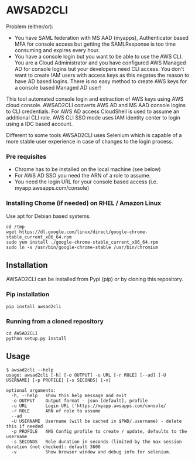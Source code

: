 # AWSAD2CLI
Problem (either/or):
- You have SAML federation with MS AAD (myapps), Authenticator based MFA for console access but getting the SAMLResponse is too time consuming and expires every hour.
- You have a console login but you want to be able to use the AWS CLI. You are a Cloud Administrator and you have configured AWS Managed AD for console logins but your developers need CLI access. You don't want to create IAM users with access keys as this negates the reason to have AD based logins. There is no easy method to create AWS keys for a console based Managed AD user!

This tool automated console login and extraction of AWS keys using AWS cloud console. AWSAD2CLI converts AWS AD and MS AAD console logins to CLI credentials.
For AWS AD access CloudShell is used to assume an additional CLI role. AWS CLI SSO mode uses IAM identity center to login using a IDC based account.

Different to some tools AWSAD2CLI uses Selenium which is capable of a more stable user experience in case of changes to the login process.

### Pre requisites
- Chrome has to be installed on the local machine (see below)
- For AWS AD SSO you need the ARN of a role to assume.
- You need the login URL for your console based access (i.e. myapp.awsapps.com/console)

### Installing Chome (if needed) on RHEL / Amazon Linux
Use apt for Debian based systems.
```
cd /tmp
wget https://dl.google.com/linux/direct/google-chrome-stable_current_x86_64.rpm
sudo yum install ./google-chrome-stable_current_x86_64.rpm
sudo ln -s /usr/bin/google-chrome-stable /usr/bin/chromium
```

## Installation
AWSAD2CLI can be installed from Pypi (pip) or by cloning this repository.

### Pip installation
```
pip install awsad2cli
```
### Running from a cloned repository
```
cd AWSAD2CLI
python setup.py install
```

## Usage
```
$ awsad2cli --help
usage: awsad2cli [-h] [-o OUTPUT] -u URL [-r ROLE] [--ad] [-U USERNAME] [-p PROFILE] [-s SECONDS] [-v]

optional arguments:
  -h, --help   show this help message and exit
  -o OUTPUT    Output format - json [default], profile
  -u URL       Login URL ('https://myapp.awsapps.com/console/
  -r ROLE      ARN of role to assume
  --ad
  -U USERNAME  Username (will be cached in $PWD/.username) - delete this if needed
  -p PROFILE   AWS Config profile to create / update, defaults to the username
  -s SECONDS   Role duration in seconds (limited by the max session duration (not checked): default 3600
  -v           Show browser window and debug info for selenium.

```
